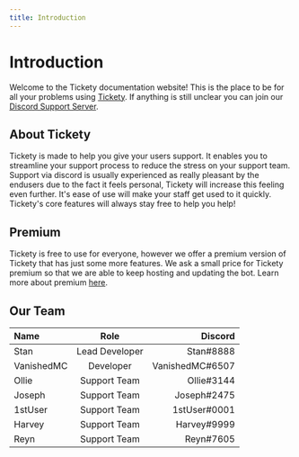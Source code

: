 ```yaml
---
title: Introduction
---
```

# Introduction
Welcome to the Tickety documentation website! This is the place to be for all your problems using [Tickety](https://tickety.xyz/). If anything is still unclear you can join our [Discord Support Server](https://discord.gg/AHJYyyb).

## About Tickety
Tickety is made to help you give your users support. It enables you to streamline your support process to reduce the stress on your support team. Support via discord is usually experienced as really pleasant by the endusers due to the fact it feels personal, Tickety will increase this feeling even further. It's ease of use will make your staff get used to it quickly. Tickety's core features will always stay free to help you help!

## Premium
Tickety is free to use for everyone, however we offer a premium version of Tickety that has just some more features.
We ask a small price for Tickety premium so that we are able to keep hosting and updating the bot.
Learn more about premium [here](/premium/).

## Our Team
| Name | Role | Discord |
| :--- | :--: | ------: |
| Stan | Lead Developer | Stan#8888 |
| VanishedMC | Developer | VanishedMC#6507 |
| Ollie | Support Team | Ollie#3144 |
| Joseph | Support Team | Joseph#2475 |
| 1stUser | Support Team | 1stUser#0001 |
| Harvey | Support Team | Harvey#9999 |
| Reyn | Support Team | Reyn#7605 |
